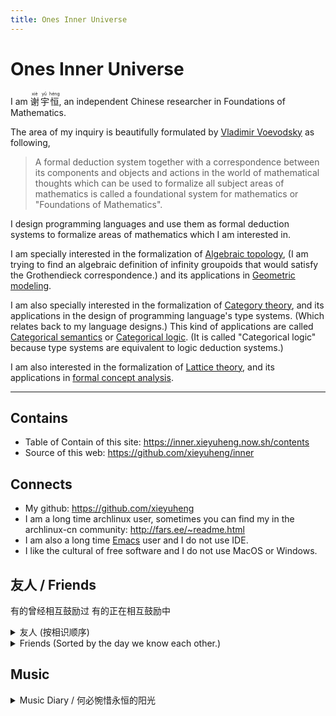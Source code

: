 ```yaml
---
title: Ones Inner Universe
---
```


# Ones Inner Universe

I am <ruby>谢<rp>(</rp><rt>xiè</rt><rp>)</rp> 宇<rp>(</rp><rt>yǔ</rt><rp>)</rp>恒<rp>(</rp><rt>héng</rt><rp>)</rp></ruby>, an independent Chinese researcher in Foundations of Mathematics.

The area of my inquiry is beautifully formulated by [Vladimir Voevodsky](https://en.wikipedia.org/wiki/Vladimir_Voevodsky) as following,

> A formal deduction system together with a correspondence
> between its components and objects and actions in the world of mathematical thoughts
> which can be used to formalize all subject areas of mathematics
> is called a foundational system for mathematics or "Foundations of Mathematics".

I design programming languages
and use them as formal deduction systems
to formalize areas of mathematics which I am interested in.

I am specially interested in the formalization of [Algebraic topology](https://en.wikipedia.org/wiki/Algebraic_topology),
(I am trying to find an algebraic definition of infinity groupoids
that would satisfy the Grothendieck correspondence.)
and its applications in [Geometric modeling](https://en.wikipedia.org/wiki/Geometric_modeling).

I am also specially interested in the formalization of [Category theory](https://en.wikipedia.org/wiki/Category_theory),
and its applications in the design of programming language's type systems.
(Which relates back to my language designs.)
This kind of applications are called [Categorical semantics](https://ncatlab.org/nlab/show/categorical+semantics) or [Categorical logic](https://en.wikipedia.org/wiki/Categorical_logic).
(It is called "Categorical logic" because type systems are equivalent to logic deduction systems.)

I am also interested in the formalization of [Lattice theory](https://en.wikipedia.org/wiki/Lattice_(order)),
and its applications in [formal concept analysis](https://en.wikipedia.org/wiki/Formal_concept_analysis).

------

## Contains

- Table of Contain of this site: https://inner.xieyuheng.now.sh/contents
- Source of this web: https://github.com/xieyuheng/inner

## Connects

- My github: https://github.com/xieyuheng
- I am a long time archlinux user,
  sometimes you can find my in the archlinux-cn community: http://fars.ee/~readme.html
- I am also a long time [Emacs](https://en.wikipedia.org/wiki/Emacs) user and I do not use IDE.
- I like the cultural of free software and I do not use MacOS or Windows.

## 友人 / Friends

有的曾经相互鼓励过
有的正在相互鼓励中

<details>
<summary>友人 (按相识顺序)</summary>
<ul>
<li>fc: <a href="https://github.com/farseerfc" target="_blank" rel="noopener">https://github.com/farseerfc</a>
<ul>
<li><a href="https://farseerfc.me" target="_blank" rel="noopener">https://farseerfc.me</a></li>
</ul>
</li>
<li>百合: <a href="https://github.com/lilydjwg" target="_blank" rel="noopener">https://github.com/lilydjwg</a>
<ul>
<li><a href="https://blog.lilydjwg.me" target="_blank" rel="noopener">https://blog.lilydjwg.me</a></li>
</ul>
</li>
<li>肥猫: <a href="https://github.com/felixonmars" target="_blank" rel="noopener">https://github.com/felixonmars</a>
<ul>
<li><a href="http://felixc.at" target="_blank" rel="noopener">http://felixc.at</a></li>
</ul>
</li>
<li>quininer: <a href="https://github.com/quininer" target="_blank" rel="noopener">https://github.com/quininer</a>
<ul>
<li><a href="https://quininer.github.io" target="_blank" rel="noopener">https://quininer.github.io</a></li>
</ul>
</li>
<li>condy: <a href="https://github.com/condy0919" target="_blank" rel="noopener">https://github.com/condy0919</a>
<ul>
<li><a href="https://condy0919.github.io" target="_blank" rel="noopener">https://condy0919.github.io</a></li>
</ul>
</li>
<li>Dixing (Dex) Xu: <a href="https://github.com/dexhunter" target="_blank" rel="noopener">https://github.com/dexhunter</a>
<ul>
<li><a href="https://blog.dex.moe/about" target="_blank" rel="noopener">https://blog.dex.moe/about</a></li>
</ul>
</li>
<li>atommann: <a href="https://github.com/atommann" target="_blank" rel="noopener">https://github.com/atommann</a></li>
<li>myf: <a href="https://github.com/myf" target="_blank" rel="noopener">https://github.com/myf</a></li>
<li>zaoqi: <a href="https://github.com/zaoqi" target="_blank" rel="noopener">https://github.com/zaoqi</a></li>
<li>Neo_Chen: <a href="https://github.com/NeoChen1024" target="_blank" rel="noopener">https://github.com/NeoChen1024</a>
<ul>
<li><a href="http://ucbvax.nerdpol.ovh:65420" target="_blank" rel="noopener">http://ucbvax.nerdpol.ovh:65420</a></li>
<li><a href="https://gitlab.com/Neo_Chen" target="_blank" rel="noopener">https://gitlab.com/Neo_Chen</a></li>
</ul>
</li>
<li>开源哥: <a href="https://github.com/Z-Shang" target="_blank" rel="noopener">https://github.com/Z-Shang</a>
<ul>
<li><a href="https://gilgamesh.me" target="_blank" rel="noopener">https://gilgamesh.me</a></li>
</ul>
</li>
<li>阿怪: <a href="https://github.com/aguai" target="_blank" rel="noopener">https://github.com/aguai</a></li>
</ul>
</details>

<!-- - fc: https://github.com/farseerfc
 !--   - https://farseerfc.me
 !-- - 百合: https://github.com/lilydjwg
 !--   - https://blog.lilydjwg.me
 !-- - 肥猫: https://github.com/felixonmars
 !--   - http://felixc.at
 !-- - quininer: https://github.com/quininer
 !--   - https://quininer.github.io
 !-- - condy: https://github.com/condy0919
 !--   - https://condy0919.github.io
 !-- - Dixing (Dex) Xu: https://github.com/dexhunter
 !--   - https://blog.dex.moe/about
 !-- - atommann: https://github.com/atommann
 !-- - myf: https://github.com/myf
 !-- - zaoqi: https://github.com/zaoqi
 !-- - Neo_Chen: https://github.com/NeoChen1024
 !--   - http://ucbvax.nerdpol.ovh:65420
 !--   - https://gitlab.com/Neo_Chen
 !-- - 开源哥: https://github.com/Z-Shang
 !--   - https://gilgamesh.me
 !-- - 阿怪: https://github.com/aguai -->

<details>
<summary>Friends (Sorted by the day we know each other.)</summary>
<ul>
<li>Jason Hemann: <a href="https://github.com/jasonhemann" target="_blank" rel="noopener">https://github.com/jasonhemann</a></li>
<li>William Byrd: <a href="https://github.com/webyrd" target="_blank" rel="noopener">https://github.com/webyrd</a>
<ul>
<li><a href="http://webyrd.net" target="_blank" rel="noopener">http://webyrd.net</a></li>
</ul>
</li>
</ul>
</details>

<!-- - Jason Hemann: https://github.com/jasonhemann
 !-- - William Byrd: https://github.com/webyrd
 !--   - http://webyrd.net -->

## Music

<details>
<summary>Music Diary / 何必惋惜永恒的阳光</summary>
<ul>

  <li>
    2019-08-16 你就要死了但我可以带你一起去那里
    <br />
    <audio controls src="https://xieyuheng.github.io/music-diary/2019-08-16-你就要死了但我可以带你一起去那里.mp3?raw=true"></audio>
    <br />
  </li>

  <li>
    2019-07-14 正在死去的美丽的会跳舞的天使和稻草人
    <br />
    <audio controls src="https://xieyuheng.github.io/music-diary/2019-07-14-正在死去的美丽的会跳舞的天使和稻草人.mp3?raw=true"></audio>
    <br />
  </li>

  <li>
    2019-07-12 切勿努力去忘记
    <br />
    <audio controls src="https://xieyuheng.github.io/music-diary/2019-07-12-切勿努力去忘记.mp3?raw=true"></audio>
    <br />
  </li>

  <li>
    2019-03-06 今天本来不应该出门的
    <br />
    <audio controls src="https://xieyuheng.github.io/music-diary/2019-03-06-今天本来不应该出门的.mp3?raw=true"></audio>
    <br />
  </li>

  <li>
    2016-11-16 初犯
    <br />
    <ul>
      <li> 荒城 <br />
        鲍鴻然 <br />
        稻粱亦盡人安在 <br />
        也入秦川舊笛聲 <br />
        秋水不眠吞落月 <br />
        孤墳難入嘆荒城 <br />
        <audio controls src="https://xieyuheng.github.io/music-diary/2016-11-16-初犯/荒城.mp3?raw=true"></audio>
      </li>
      <li> 客夢 <br />
        鲍鴻然 <br />
        故雁回風驚客夢 <br />
        長川落日踏紛來 <br />
        秦中飛雪孤鴻寞 <br />
        嶺表玉階漫狂苔 <br />
        <audio controls src="https://xieyuheng.github.io/music-diary/2016-11-16-初犯/客夢.mp3?raw=true"></audio>
      </li>
    </ul>
    <br />
  </li>

</ul>
<details>
